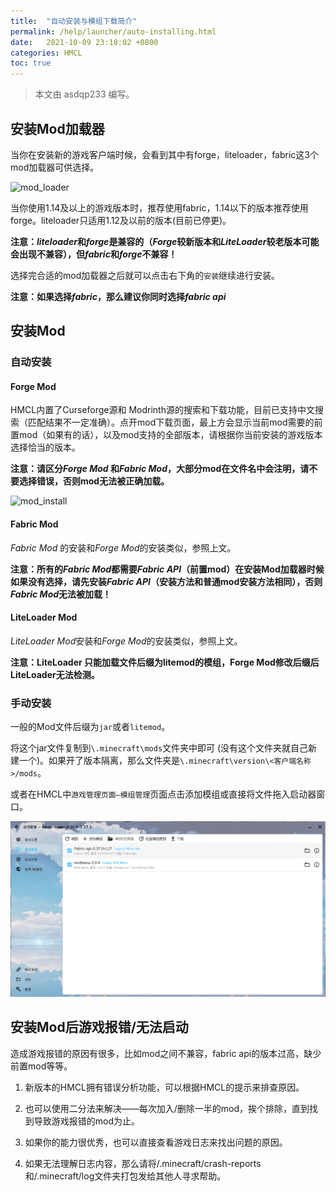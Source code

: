 ```yaml
---
title:  "自动安装与模组下载简介"
permalink: /help/launcher/auto-installing.html
date:   2021-10-09 23:18:02 +0800
categories: HMCL
toc: true
---
```


> 本文由 asdqp233 编写。

## 安装Mod加载器

当你在安装新的游戏客户端时候，会看到其中有forge，liteloader，fabric这3个mod加载器可供选择。

![mod_loader](/assets/img/docs/auto-installing/mod_loader.png)

当你使用1.14及以上的游戏版本时，推荐使用fabric，1.14以下的版本推荐使用forge。liteloader只适用1.12及以前的版本(目前已停更)。

**注意：*liteloader*和*forge*是兼容的（*Forge*较新版本和*LiteLoader*较老版本可能会出现不兼容），但*fabric*和*forge*不兼容！**

选择完合适的mod加载器之后就可以点击右下角的`安装`继续进行安装。

**注意：如果选择*fabric*，那么建议你同时选择*fabric api***

## 安装Mod

### 自动安装

#### Forge Mod

HMCL内置了Curseforge源和 Modrinth源的搜索和下载功能，目前已支持中文搜索（匹配结果不一定准确）。点开mod下载页面，最上方会显示当前mod需要的前置mod（如果有的话），以及mod支持的全部版本，请根据你当前安装的游戏版本选择恰当的版本。

**注意：请区分*Forge Mod* 和*Fabric Mod*，大部分mod在文件名中会注明，请不要选择错误，否则mod无法被正确加载。**

![mod_install](/assets/img/docs/auto-installing/mod_install.png)

#### Fabric Mod

*Fabric Mod* 的安装和*Forge Mod*的安装类似，参照上文。

**注意：所有的*Fabric Mod*都需要*Fabric API*（前置mod）在安装Mod加载器时候如果没有选择，请先安装*Fabric API*（安装方法和普通mod安装方法相同），否则*Fabric Mod*无法被加载！**

#### LiteLoader Mod

*LiteLoader Mod*安装和*Forge Mod*的安装类似，参照上文。

**注意：LiteLoader 只能加载文件后缀为litemod的模组，Forge Mod修改后缀后LiteLoader无法检测。**

### 手动安装

一般的Mod文件后缀为`jar`或者`litemod`。

将这个jar文件复制到`\.minecraft\mods`文件夹中即可 (没有这个文件夹就自己新建一个)。如果开了版本隔离，那么文件夹是`\.minecraft\version\<客户端名称>/mods`。

或者在HMCL中`游戏管理页面—模组管理`页面点击添加模组或直接将文件拖入启动器窗口。

![mod_add](assets/img/docs/auto-installing/mod_add.png)

## 安装Mod后游戏报错/无法启动

造成游戏报错的原因有很多，比如mod之间不兼容，fabric api的版本过高，缺少前置mod等等。

1. 新版本的HMCL拥有错误分析功能，可以根据HMCL的提示来排查原因。

2. 也可以使用二分法来解决——每次加入/删除一半的mod，挨个排除，直到找到导致游戏报错的mod为止。

3. 如果你的能力很优秀，也可以直接查看游戏日志来找出问题的原因。

4. 如果无法理解日志内容，那么请将/.minecraft/crash-reports和/.minecraft/log文件夹打包发给其他人寻求帮助。
